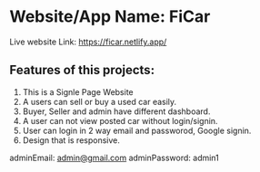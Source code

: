 # Website/App Name: FiCar

Live website Link: https://ficar.netlify.app/


## Features of this projects:

1. This is a Signle Page Website
2. A users can sell or buy a used car easily.
3. Buyer, Seller and admin have different dashboard.
4. A user can not view posted car without login/signin.
5. User can login in 2 way email and passworod, Google signin.
6. Design that is responsive.


adminEmail: admin@gmail.com
adminPassword: admin1



